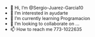 - 👋 Hi, I’m @Sergio-Juarez-Garcia10 
- 👀 I’m interested in  ayudarte
- 🌱 I’m currently learning  Programacion 
- 💞️ I’m looking to collaborate on ...
- 📫 How to reach me  773-1022635

<!---
Sergio-Juarez-Garcia10/Sergio-Juarez-Garcia10 is a ✨ special ✨ repository because its `README.md` (this file) appears on your GitHub profile.
You can click the Preview link to take a look at your changes.
--->
